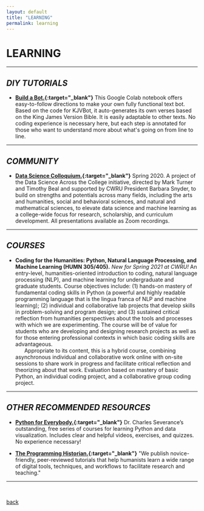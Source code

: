 ```yaml
---
layout: default
title: "LEARNING"
permalink: learning
---  
```


# LEARNING #  

---  
## *DIY TUTORIALS* ##

  + **[Build a Bot.](https://colab.research.google.com/drive/18f0pvnrb7I7IAYu1soWRBi4RiwLbW5Iy?usp=sharing){:target="_blank"}** This Google Colab notebook offers easy-to-follow directions to make your own fully functional text bot. Based on the code for KJVBot, it auto-generates its own verses based on the King James Version Bible. It is easily adaptable to other texts. No coding experience is necessary here, but each step is annotated for those who want to understand more about what's going on from line to line.

---
## *COMMUNITY* ##

   + **[Data Science Colloquium.](https://cognitivescience.case.edu/data-science-colloquium/){:target="_blank"}** Spring 2020. A project of the Data Science Across the College initiative, directed by Mark Turner and Timothy Beal and supported by CWRU President Barbara Snyder, to build on strengths and potentials across many fields, including the arts and humanities, social and behavioral sciences, and natural and mathematical sciences, to elevate data science and machine learning as a college-wide focus for research, scholarship, and curriculum development. All presentations available as Zoom recordings.

---
## *COURSES* ##

  + **Coding for the Humanities: Python, Natural Language Processing, and Machine Learning (HUMN 305/405).** *New for Spring 2021 at CWRU!* An entry-level, humanities-oriented introduction to coding, natural language processing (NLP), and machine learning for undergraduate and graduate students. Course objectives include: (1) hands-on mastery of fundamental coding skills in Python (a powerful and highly readable programming language that is the lingua franca of NLP and machine learning); (2) individual and collaborative lab projects that develop skills in problem-solving and program design; and (3) sustained critical reflection from humanities perspectives about the tools and processes with which we are experimenting. The course will be of value for students who are developing and designing research projects as well as for those entering professional contexts in which basic coding skills are advantageous.  
&nbsp; &nbsp; &nbsp; Appropriate to its content, this is a hybrid course, combining asynchronous individual and collaborative work online with on-site sessions to share work in progress and facilitate critical reflection and theorizing about that work. Evaluation based on mastery of basic Python, an individual coding project, and a collaborative group coding project.

---
## *OTHER RECOMMENDED RESOURCES* ##

  + **[Python for Everybody.](https://www.py4e.com/){:target="_blank"}** Dr. Charles Severance’s outstanding, free series of courses for learning Python and data visualization. Includes clear and helpful videos, exercises, and quizzes. No experience necessary!
  
  + **[The Programming Historian.](https://programminghistorian.org){:target="_blank"}** "We publish novice-friendly, peer-reviewed tutorials that help humanists learn a wide range of digital tools, techniques, and workflows to facilitate research and teaching."

---  
&nbsp;

[back](./)
